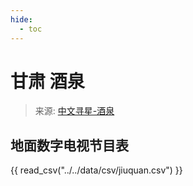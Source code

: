 ```yaml
---
hide:
  - toc
---
```


# 甘肃 酒泉

> 来源: [中文寻星-酒泉](http://dtmb.saoing.com/jiuquan.htm)

## 地面数字电视节目表

{{ read_csv("../../data/csv/jiuquan.csv") }}

